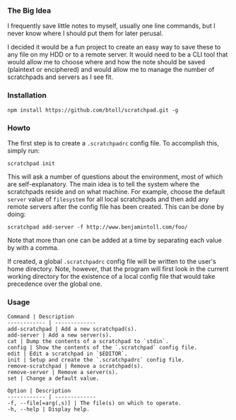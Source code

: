 ### The Big Idea
I frequently save little notes to myself, usually one line commands, but I never know where I should put them for later perusal.

I decided it would be a fun project to create an easy way to save these to any file on my HDD or to a remote server.  It would need to be a CLI tool that would allow me to choose where and how the note should be saved (plaintext or enciphered) and would allow me to manage the number of scratchpads and servers as I see fit.

### Installation

`npm install https://github.com/btoll/scratchpad.git -g`

### Howto
The first step is to create a `.scratchpadrc` config file.  To accomplish this, simply run:

    scratchpad init

This will ask a number of questions about the environment, most of which are self-explanatory.  The main idea is to tell the system where the scratchpads reside and on what machine.  For example, choose the default `server` value of `filesystem` for all local scratchpads and then add any remote servers after the config file has been created.  This can be done by doing:

    scratchpad add-server -f http://www.benjamintoll.com/foo/

Note that more than one can be added at a time by separating each value by with a comma.

If created, a global `.scratchpadrc` config file will be written to the user's home directory.  Note, however, that the program will first look in the current working directory for the existence of a local config file that would take precedence over the global one.

### Usage

    Command | Description
    ------------ | -------------
    add-scratchpad | Add a new scratchpad(s).
    add-server | Add a new server(s).
    cat | Dump the contents of a scratchpad to `stdin`.
    config | Show the contents of the `.scratchpad` config file.
    edit | Edit a scratchpad in `$EDITOR`.
    init | Setup and create the `.scratchpadrc` config file.
    remove-scratchpad | Remove a scratchpad(s).
    remove-server | Remove a server(s).
    set | Change a default value.

    Option | Description
    ------------ | -------------
    -f, --file[=arg(,s)] | The file(s) on which to operate.
    -h, --help | Display help.

